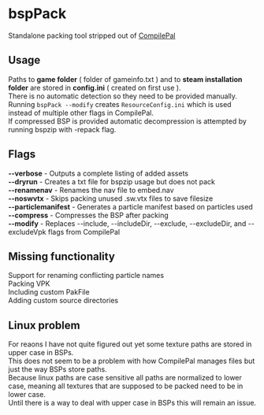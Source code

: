 # bspPack
Standalone packing tool stripped out of  [CompilePal](https://github.com/ruarai/CompilePal)


## Usage
Paths to **game folder** ( folder of gameinfo.txt ) and to **steam installation folder** are stored in **config.ini** ( created on first use ).<br>
There is no automatic detection so they need to be provided manually.<br>
Running `bspPack --modify` creates `ResourceConfig.ini` which is used instead of multiple other flags in CompilePal.<br>
If compressed BSP is provided automatic decompression is attempted by running bspzip with -repack flag.



## Flags

**--verbose** - Outputs a complete listing of added assets<br>
**--dryrun** - Creates a txt file for bspzip usage but does not pack<br>
**--renamenav** - Renames the nav file to embed.nav<br>
**--noswvtx** - Skips packing unused .sw.vtx files to save filesize<br>
**--particlemanifest** - Generates a particle manifest based on particles used<br>
**--compress** - Compresses the BSP after packing<br>
**--modify** - Replaces --include, --includeDir, --exclude, --excludeDir, and --excludeVpk flags from CompilePal<br>

## Missing functionality
Support for renaming conflicting particle names<br>
Packing VPK<br>
Including custom PakFile<br>
Adding custom source directories<br>

## Linux problem
For reaons I have not quite figured out yet some texture paths are stored in upper case in BSPs. <br>
This does not seem to be a problem with how CompilePal manages files but just the way BSPs store paths.<br>
Because linux paths are case sensitive all paths are normalized to lower case, meaning all textures that are supposed to be packed need to be in lower case.<br>
Until there is a way to deal with upper case in BSPs this will remain an issue.
